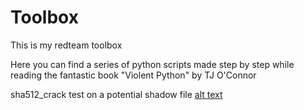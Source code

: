 # Toolbox
This is my redteam toolbox

Here you can find a series of python scripts made step by step while reading the fantastic book "Violent Python" by TJ O'Connor

sha512_crack test on a potential shadow file
[alt text]()

